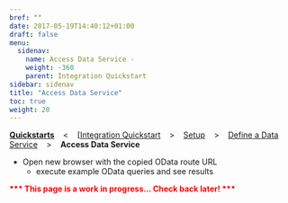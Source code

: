 ```yaml
---
bref: ""
date: 2017-05-19T14:40:12+01:00
draft: false
menu:
  sidenav:
    name: Access Data Service -
    weight: -360
    parent: Integration Quickstart
sidebar: sidenav
title: "Access Data Service"
toc: true
weight: 20
---
```

[**Quickstarts**](../..) &nbsp;&nbsp; < &nbsp;&nbsp; [[Integration Quickstart](..)  &nbsp;&nbsp; >  &nbsp;&nbsp; [Setup](../setup)  &nbsp;&nbsp; >  &nbsp;&nbsp; [Define a Data Service](../define-data-service)  &nbsp;&nbsp; >  &nbsp;&nbsp; **Access Data Service**

- Open new browser with the copied OData route URL
  - execute example OData queries and see results
  
<div>
<strong><font color="red" emphasis="bold">*** This page is a work in progress... Check back later! ***</strong>
</div>